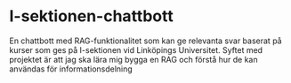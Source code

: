 # I-sektionen-chattbott

En chattbott med RAG-funktionalitet som kan ge relevanta svar baserat på kurser som ges på I-sektionen vid Linköpings Universitet. Syftet med projektet är att jag ska lära mig bygga en RAG och förstå hur de kan användas för informationsdelning

